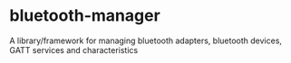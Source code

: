 # bluetooth-manager
A library/framework for managing bluetooth adapters, bluetooth devices, GATT services and characteristics

